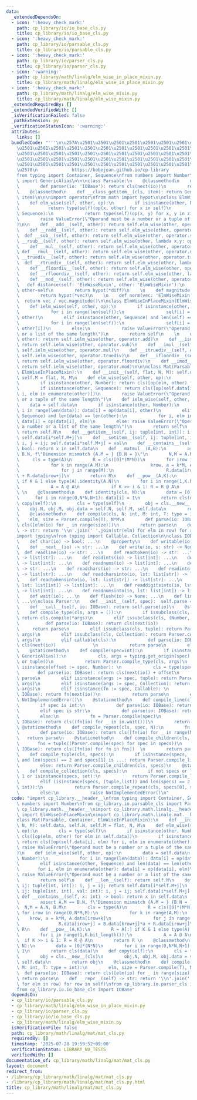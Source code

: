 ```yaml
---
data:
  _extendedDependsOn:
  - icon: ':heavy_check_mark:'
    path: cp_library/io/io_base_cls.py
    title: cp_library/io/io_base_cls.py
  - icon: ':heavy_check_mark:'
    path: cp_library/io/parsable_cls.py
    title: cp_library/io/parsable_cls.py
  - icon: ':heavy_check_mark:'
    path: cp_library/io/parser_cls.py
    title: cp_library/io/parser_cls.py
  - icon: ':warning:'
    path: cp_library/math/linalg/elm_wise_in_place_mixin.py
    title: cp_library/math/linalg/elm_wise_in_place_mixin.py
  - icon: ':heavy_check_mark:'
    path: cp_library/math/linalg/elm_wise_mixin.py
    title: cp_library/math/linalg/elm_wise_mixin.py
  _extendedRequiredBy: []
  _extendedVerifiedWith: []
  _isVerificationFailed: false
  _pathExtension: py
  _verificationStatusIcon: ':warning:'
  attributes:
    links: []
  bundledCode: "'''\n\u257A\u2501\u2501\u2501\u2501\u2501\u2501\u2501\u2501\u2501\u2501\
    \u2501\u2501\u2501\u2501\u2501\u2501\u2501\u2501\u2501\u2501\u2501\u2501\u2501\
    \u2501\u2501\u2501\u2501\u2501\u2501\u2501\u2501\u2501\u2501\u2501\u2501\u2501\
    \u2501\u2501\u2501\u2501\u2501\u2501\u2501\u2501\u2501\u2501\u2501\u2501\u2501\
    \u2501\u2501\u2501\u2501\u2501\u2501\u2501\u2501\u2501\u2501\u2501\u2501\u2501\
    \u2578\n             https://kobejean.github.io/cp-library               \n'''\n\
    from typing import Container, Sequence\nfrom numbers import Number\nfrom types\
    \ import GenericAlias\n\n\nclass Parsable:\n    @classmethod\n    def compile(cls):\n\
    \        def parser(io: 'IOBase'): return cls(next(io))\n        return parser\n\
    \    @classmethod\n    def __class_getitem__(cls, item): return GenericAlias(cls,\
    \ item)\n\n\nimport operator\nfrom math import hypot\n\nclass ElmWiseMixin:\n\
    \    def elm_wise(self, other, op):\n        if isinstance(other, Number):\n \
    \           return type(self)(op(x, other) for x in self)\n        if isinstance(other,\
    \ Sequence):\n            return type(self)(op(x, y) for x, y in zip(self, other))\n\
    \        raise ValueError(\"Operand must be a number or a tuple of the same length\"\
    )\n\n    def __add__(self, other): return self.elm_wise(other, operator.add)\n\
    \    def __radd__(self, other): return self.elm_wise(other, operator.add)\n  \
    \  def __sub__(self, other): return self.elm_wise(other, operator.sub)\n    def\
    \ __rsub__(self, other): return self.elm_wise(other, lambda x,y: operator.sub(y,x))\n\
    \    def __mul__(self, other): return self.elm_wise(other, operator.mul)\n   \
    \ def __rmul__(self, other): return self.elm_wise(other, operator.mul)\n    def\
    \ __truediv__(self, other): return self.elm_wise(other, operator.truediv)\n  \
    \  def __rtruediv__(self, other): return self.elm_wise(other, lambda x,y: operator.truediv(y,x))\n\
    \    def __floordiv__(self, other): return self.elm_wise(other, operator.floordiv)\n\
    \    def __rfloordiv__(self, other): return self.elm_wise(other, lambda x,y: operator.floordiv(y,x))\n\
    \    def __mod__(self, other): return self.elm_wise(other, operator.mod)\n\n \
    \   def distance(self: 'ElmWiseMixin', other: 'ElmWiseMixin'):\n        diff =\
    \ other-self\n        return hypot(*diff)\n    \n    def magnitude(vec: 'ElmWiseMixin'):\n\
    \        return hypot(*vec)\n    \n    def norm(vec: 'ElmWiseMixin'):\n      \
    \  return vec / vec.magnitude()\n\nclass ElmWiseInPlaceMixin(ElmWiseMixin):\n\
    \    def ielm_wise(self, other, op):\n        if isinstance(other, Number):\n\
    \            for i in range(len(self)):\n                self[i] = op(self[i],\
    \ other)\n        elif isinstance(other, Sequence) and len(self) == len(other):\n\
    \            for i in range(len(self)):\n                self[i] = op(self[i],\
    \ other[i])\n        else:\n            raise ValueError(\"Operand must be a number\
    \ or a list of the same length\")\n        return self\n    \n    def __iadd__(self,\
    \ other): return self.ielm_wise(other, operator.add)\n    def __isub__(self, other):\
    \ return self.ielm_wise(other, operator.sub)\n    def __imul__(self, other): return\
    \ self.ielm_wise(other, operator.mul)\n    def __itruediv__(self, other): return\
    \ self.ielm_wise(other, operator.truediv)\n    def __ifloordiv__(self, other):\
    \ return self.ielm_wise(other, operator.floordiv)\n    def __imod__(self, other):\
    \ return self.ielm_wise(other, operator.mod)\n\n\nclass Mat(Parsable, Container,\
    \ ElmWiseInPlaceMixin):\n    def __init__(self, flat, N, M): self.data, self.N,\
    \ self.M = flat, N, M\n    def elm_wise(self, other, op):\n        cls = type(self)\n\
    \        if isinstance(other, Number): return cls([op(elm, other) for elm in self.data])\n\
    \        if isinstance(other, Sequence): return cls([op(self.data[i], elm) for\
    \ i, elm in enumerate(other)])\n        raise ValueError(\"Operand must be a number\
    \ or a tuple of the same length\")\n    def ielm_wise(self, other, op):\n    \
    \    data = self.data\n        if isinstance(other, Number):\n            for\
    \ i in range(len(data)): data[i] = op(data[i], other)\n        elif isinstance(other,\
    \ Sequence) and len(data) == len(other):\n            for i, elm in enumerate(other):\
    \ data[i] = op(data[i], elm)\n        else: raise ValueError(\"Operand must be\
    \ a number or a list of the same length\")\n        return self\n    def __len__(self):\
    \ return self.N\n    def __getitem__(self, ij: tuple[int, int]): i, j = ij; return\
    \ self.data[i*self.M+j]\n    def __setitem__(self, ij: tuple[int, int], val: int):\
    \ i, j = ij; self.data[i*self.M+j] = val\n    def __contains__(self, x: int) ->\
    \ bool: return x in self.data\n    def __matmul__(A,B):\n        assert A.M ==\
    \ B.N, f\"Dimension mismatch {A.M = } {B.N = }\"\n        N,M = A.N, B.M\n   \
    \     cls = type(A)\n        R = cls([0]*(M*N))\n        for irow in range(0,N*M,M):\n\
    \            for k in range(A.M):\n                krow, a = k*M, A.data[irow+k]\n\
    \                for j in range(M):\n                    R.data[irow+j] = B.data[krow+j]*a\
    \ + R.data[irow+j]\n        return R\n    def __pow__(A,K):\n        R = A[:]\
    \ if K & 1 else type(A).identity(A.N)\n        for i in range(1,K.bit_length()):\n\
    \            A = A @ A\n            if K >> i & 1: R = R @ A\n        return R\
    \ \n    @classmethod\n    def identity(cls, N):\n        data = [0]*(N*N)\n  \
    \      for i in range(0,N*N,N+1): data[i] = 1\n        return cls(data)\n    def\
    \ copy(self):\n        cls = type(self)\n        obj = cls.__new__(cls)\n    \
    \    obj.N, obj.M, obj.data = self.N, self.M, self.data\n        return obj\n\
    \    @classmethod\n    def compile(cls, N: int, M: int, T: type = int):\n    \
    \    elm, size = Parser.compile(T), N*M\n        def parse(io: IOBase): return\
    \ cls([elm(io) for _ in range(size)])\n        return parse\n    def __repr__(self)\
    \ -> str: return '\\n'.join(' '.join(str(elm) for elm in row) for row in self)\n\
    import typing\nfrom typing import Callable, Collection\n\nclass IOBase:\n    @property\n\
    \    def char(io) -> bool: ...\n    @property\n    def writable(io) -> bool: ...\n\
    \    def __next__(io) -> str: ...\n    def write(io, s: str) -> None: ...\n  \
    \  def readline(io) -> str: ...\n    def readtoken(io) -> str: ...\n    def readtokens(io)\
    \ -> list[str]: ...\n    def readints(io) -> list[int]: ...\n    def readdigits(io)\
    \ -> list[int]: ...\n    def readnums(io) -> list[int]: ...\n    def readchar(io)\
    \ -> str: ...\n    def readchars(io) -> str: ...\n    def readinto(io, lst: list[str])\
    \ -> list[str]: ...\n    def readcharsinto(io, lst: list[str]) -> list[str]: ...\n\
    \    def readtokensinto(io, lst: list[str]) -> list[str]: ...\n    def readintsinto(io,\
    \ lst: list[int]) -> list[int]: ...\n    def readdigitsinto(io, lst: list[int])\
    \ -> list[int]: ...\n    def readnumsinto(io, lst: list[int]) -> list[int]: ...\n\
    \    def wait(io): ...\n    def flush(io) -> None: ...\n    def line(io) -> list[str]:\
    \ ...\n\nclass Parser:\n    def __init__(self, spec):  self.parse = Parser.compile(spec)\n\
    \    def __call__(self, io: IOBase): return self.parse(io)\n    @staticmethod\n\
    \    def compile_type(cls, args = ()):\n        if issubclass(cls, Parsable):\
    \ return cls.compile(*args)\n        elif issubclass(cls, (Number, str)):\n  \
    \          def parse(io: IOBase): return cls(next(io))              \n       \
    \     return parse\n        elif issubclass(cls, tuple): return Parser.compile_tuple(cls,\
    \ args)\n        elif issubclass(cls, Collection): return Parser.compile_collection(cls,\
    \ args)\n        elif callable(cls):\n            def parse(io: IOBase): return\
    \ cls(next(io))              \n            return parse\n        else: raise NotImplementedError()\n\
    \    @staticmethod\n    def compile(spec=int):\n        if isinstance(spec, (type,\
    \ GenericAlias)):\n            cls, args = typing.get_origin(spec) or spec, typing.get_args(spec)\
    \ or tuple()\n            return Parser.compile_type(cls, args)\n        elif\
    \ isinstance(offset := spec, Number): \n            cls = type(spec)  \n     \
    \       def parse(io: IOBase): return cls(next(io)) + offset\n            return\
    \ parse\n        elif isinstance(args := spec, tuple): return Parser.compile_tuple(type(spec),\
    \ args)\n        elif isinstance(args := spec, Collection): return Parser.compile_collection(type(spec),\
    \ args)\n        elif isinstance(fn := spec, Callable): \n            def parse(io:\
    \ IOBase): return fn(next(io))\n            return parse\n        else: raise\
    \ NotImplementedError()\n    @staticmethod\n    def compile_line(cls, spec=int):\n\
    \        if spec is int:\n            def parse(io: IOBase): return cls(io.readnums())\n\
    \        elif spec is str:\n            def parse(io: IOBase): return cls(io.line())\n\
    \        else:\n            fn = Parser.compile(spec)\n            def parse(io:\
    \ IOBase): return cls((fn(io) for _ in io.wait()))\n        return parse\n   \
    \ @staticmethod\n    def compile_repeat(cls, spec, N):\n        fn = Parser.compile(spec)\n\
    \        def parse(io: IOBase): return cls([fn(io) for _ in range(N)])\n     \
    \   return parse\n    @staticmethod\n    def compile_children(cls, specs):\n \
    \       fns = tuple((Parser.compile(spec) for spec in specs))\n        def parse(io:\
    \ IOBase): return cls([fn(io) for fn in fns])  \n        return parse\n    @staticmethod\n\
    \    def compile_tuple(cls, specs):\n        if isinstance(specs, (tuple,list))\
    \ and len(specs) == 2 and specs[1] is ...: return Parser.compile_line(cls, specs[0])\n\
    \        else: return Parser.compile_children(cls, specs)\n    @staticmethod\n\
    \    def compile_collection(cls, specs):\n        if not specs or len(specs) ==\
    \ 1 or isinstance(specs, set):\n            return Parser.compile_line(cls, *specs)\n\
    \        elif (isinstance(specs, (tuple,list)) and len(specs) == 2 and isinstance(specs[1],\
    \ int)):\n            return Parser.compile_repeat(cls, specs[0], specs[1])\n\
    \        else:\n            raise NotImplementedError()\n"
  code: "import cp_library.__header__\nfrom typing import Container, Sequence\nfrom\
    \ numbers import Number\nfrom cp_library.io.parsable_cls import Parsable\nimport\
    \ cp_library.math.__header__\nimport cp_library.math.linalg.__header__\nfrom cp_library.math.linalg.elm_wise_in_place_mixin\
    \ import ElmWiseInPlaceMixin\nimport cp_library.math.linalg.mat.__header__\n\n\
    class Mat(Parsable, Container, ElmWiseInPlaceMixin):\n    def __init__(self, flat,\
    \ N, M): self.data, self.N, self.M = flat, N, M\n    def elm_wise(self, other,\
    \ op):\n        cls = type(self)\n        if isinstance(other, Number): return\
    \ cls([op(elm, other) for elm in self.data])\n        if isinstance(other, Sequence):\
    \ return cls([op(self.data[i], elm) for i, elm in enumerate(other)])\n       \
    \ raise ValueError(\"Operand must be a number or a tuple of the same length\"\
    )\n    def ielm_wise(self, other, op):\n        data = self.data\n        if isinstance(other,\
    \ Number):\n            for i in range(len(data)): data[i] = op(data[i], other)\n\
    \        elif isinstance(other, Sequence) and len(data) == len(other):\n     \
    \       for i, elm in enumerate(other): data[i] = op(data[i], elm)\n        else:\
    \ raise ValueError(\"Operand must be a number or a list of the same length\")\n\
    \        return self\n    def __len__(self): return self.N\n    def __getitem__(self,\
    \ ij: tuple[int, int]): i, j = ij; return self.data[i*self.M+j]\n    def __setitem__(self,\
    \ ij: tuple[int, int], val: int): i, j = ij; self.data[i*self.M+j] = val\n   \
    \ def __contains__(self, x: int) -> bool: return x in self.data\n    def __matmul__(A,B):\n\
    \        assert A.M == B.N, f\"Dimension mismatch {A.M = } {B.N = }\"\n      \
    \  N,M = A.N, B.M\n        cls = type(A)\n        R = cls([0]*(M*N))\n       \
    \ for irow in range(0,N*M,M):\n            for k in range(A.M):\n            \
    \    krow, a = k*M, A.data[irow+k]\n                for j in range(M):\n     \
    \               R.data[irow+j] = B.data[krow+j]*a + R.data[irow+j]\n        return\
    \ R\n    def __pow__(A,K):\n        R = A[:] if K & 1 else type(A).identity(A.N)\n\
    \        for i in range(1,K.bit_length()):\n            A = A @ A\n          \
    \  if K >> i & 1: R = R @ A\n        return R \n    @classmethod\n    def identity(cls,\
    \ N):\n        data = [0]*(N*N)\n        for i in range(0,N*N,N+1): data[i] =\
    \ 1\n        return cls(data)\n    def copy(self):\n        cls = type(self)\n\
    \        obj = cls.__new__(cls)\n        obj.N, obj.M, obj.data = self.N, self.M,\
    \ self.data\n        return obj\n    @classmethod\n    def compile(cls, N: int,\
    \ M: int, T: type = int):\n        elm, size = Parser.compile(T), N*M\n      \
    \  def parse(io: IOBase): return cls([elm(io) for _ in range(size)])\n       \
    \ return parse\n    def __repr__(self) -> str: return '\\n'.join(' '.join(str(elm)\
    \ for elm in row) for row in self)\nfrom cp_library.io.parser_cls import Parser\n\
    from cp_library.io.io_base_cls import IOBase"
  dependsOn:
  - cp_library/io/parsable_cls.py
  - cp_library/math/linalg/elm_wise_in_place_mixin.py
  - cp_library/io/parser_cls.py
  - cp_library/io/io_base_cls.py
  - cp_library/math/linalg/elm_wise_mixin.py
  isVerificationFile: false
  path: cp_library/math/linalg/mat/mat_cls.py
  requiredBy: []
  timestamp: '2025-07-28 19:59:52+09:00'
  verificationStatus: LIBRARY_NO_TESTS
  verifiedWith: []
documentation_of: cp_library/math/linalg/mat/mat_cls.py
layout: document
redirect_from:
- /library/cp_library/math/linalg/mat/mat_cls.py
- /library/cp_library/math/linalg/mat/mat_cls.py.html
title: cp_library/math/linalg/mat/mat_cls.py
---
```

